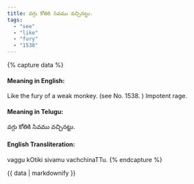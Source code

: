 ```yaml
---
title: వగ్గు కోతికి సివము వచ్చినట్టు.
tags:
  - "see"
  - "like"
  - "fury"
  - "1538"
---
```


{% capture data %}
#### Meaning in English:
Like the fury of a weak monkey.
(see No. 1538. )
Impotent rage.

#### Meaning in Telugu:
వగ్గు కోతికి సివము వచ్చినట్టు.

#### English Transliteration:
vaggu kOtiki sivamu vachchinaTTu.
{% endcapture %}

{{ data | markdownify }}


